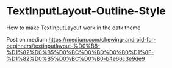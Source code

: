 # TextInputLayout-Outline-Style
How to make TextInputLayout work in the datk theme

Post on medium https://medium.com/chewing-android-for-beginners/textinputlayout-%D0%B8-%D1%82%D0%B5%D0%BC%D0%BD%D0%B0%D1%8F-%D1%82%D0%B5%D0%BC%D0%B0-b4e66c3e9de9
